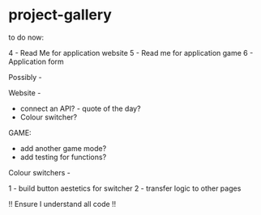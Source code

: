 # project-gallery

to do now:

4 - Read Me for application website
5 - Read me for application game
6 - Application form

Possibly - 

Website - 
- connect an API? - quote of the day?
- Colour switcher? 

GAME:
- add another game mode?
- add testing for functions?

Colour switchers -

1 - build button aestetics for switcher
2 - transfer logic to other pages

!! Ensure I understand all code !!
